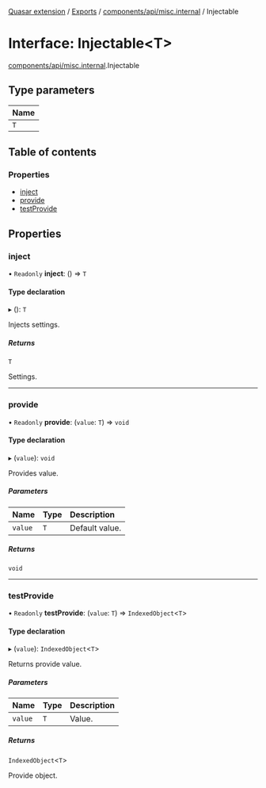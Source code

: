 [Quasar extension](../index.md) / [Exports](../modules.md) / [components/api/misc.internal](../modules/components_api_misc_internal.md) / Injectable

# Interface: Injectable<T\>

[components/api/misc.internal](../modules/components_api_misc_internal.md).Injectable

## Type parameters

| Name |
| :------ |
| `T` |

## Table of contents

### Properties

- [inject](components_api_misc_internal.Injectable.md#inject)
- [provide](components_api_misc_internal.Injectable.md#provide)
- [testProvide](components_api_misc_internal.Injectable.md#testprovide)

## Properties

### inject

• `Readonly` **inject**: () => `T`

#### Type declaration

▸ (): `T`

Injects settings.

##### Returns

`T`

Settings.

___

### provide

• `Readonly` **provide**: (`value`: `T`) => `void`

#### Type declaration

▸ (`value`): `void`

Provides value.

##### Parameters

| Name | Type | Description |
| :------ | :------ | :------ |
| `value` | `T` | Default value. |

##### Returns

`void`

___

### testProvide

• `Readonly` **testProvide**: (`value`: `T`) => `IndexedObject`<`T`\>

#### Type declaration

▸ (`value`): `IndexedObject`<`T`\>

Returns provide value.

##### Parameters

| Name | Type | Description |
| :------ | :------ | :------ |
| `value` | `T` | Value. |

##### Returns

`IndexedObject`<`T`\>

Provide object.
